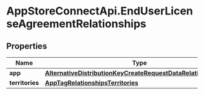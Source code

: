 # AppStoreConnectApi.EndUserLicenseAgreementRelationships

## Properties

Name | Type | Description | Notes
------------ | ------------- | ------------- | -------------
**app** | [**AlternativeDistributionKeyCreateRequestDataRelationshipsApp**](AlternativeDistributionKeyCreateRequestDataRelationshipsApp.md) |  | [optional] 
**territories** | [**AppTagRelationshipsTerritories**](AppTagRelationshipsTerritories.md) |  | [optional] 


